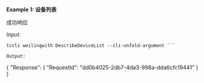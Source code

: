 **Example 1: 设备列表**

成功响应

Input: 

```
tccli weilingwith DescribeDeviceList --cli-unfold-argument ```

Output: 
```
{
    "Response": {
        "RequestId": "dd0b4025-2db7-4da3-998a-dda6cfc19441"
    }
}
```

